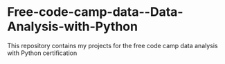 # Free-code-camp-data--Data-Analysis-with-Python

This repository contains my projects for the free code camp data analysis with Python certification
